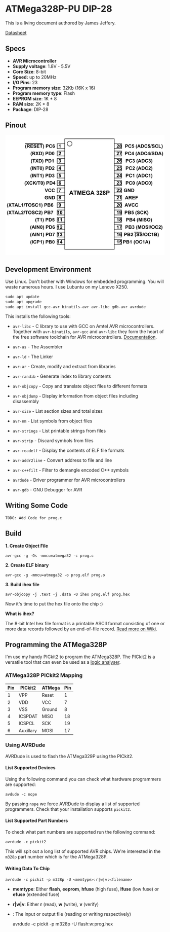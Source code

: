 # ATMega328P-PU DIP-28

This is a living document authored by James Jeffery.

[Datasheet](Microchip-ATMEGA328P-PU-datasheet.pdf)

## Specs

* **AVR Microcontroller**
* **Supply voltage**: 1.8V - 5.5V
* **Core Size**: 8-bit
* **Speed:** up to 20MHz
* **I/O Pins**: 23
* **Program memory size**: 32Kb (16K x 16)
* **Program memory type**: Flash
* **EEPROM size**: 1K * 8
* **RAM size**: 2K * 8
* **Package**: DIP-28

## Pinout

![ATMega328P Pinout](https://github.com/CoderJayUK/atmega328P-PU/blob/main/atmega328P-pinout.png)

## Development Environment

Use Linux. Don't bother with Windows for embedded programming. You will waste
numerous hours. I use Lubuntu on my Lenovo X250.

    sudo apt update
    sudo apt upgrade
    sudo apt install gcc-avr binutils-avr avr-libc gdb-avr avrdude
    
This installs the following tools:

* `avr-libc` - C library to use with GCC on Amtel AVR microcontrollers. Together
with `avr-binutils`, `avr-gcc` and `avr-libc` they form the heart of the free
software toolchain for AVR microcontrollers. [Documentation](https://www.nongnu.org/avr-libc/user-manual/overview.html).

* `avr-as` - The Assembler
* `avr-ld` - The Linker
* `avr-ar` - Create, modify and extract from libraries
* `avr-randib` - Generate index to library contents
* `avr-objcopy` - Copy and translate object files to different formats
* `avr-objdump` - Display information from object files including disassembly
* `avr-size` - List section sizes and total sizes
* `avr-nm` - List symbols from object files
* `avr-strings` - List printable strings from files
* `avr-strip` - Discard symbols from files
* `avr-readelf` - Display the contents of ELF file formats
* `avr-addr2line` - Convert address to file and line
* `avr-c++filt` - Filter to demangle encoded C++ symbols

* `avrdude` - Driver programmer for AVR microcontrollers
* `avr-gdb` - GNU Debugger for AVR

## Writing Some Code

    TODO: Add Code for prog.c

## Build

**1. Create Object File**

    avr-gcc -g -Os -mmcu=atmega32 -c prog.c

**2. Create ELF binary**

    avr-gcc -g -mmcu=atmega32 -o prog.elf prog.o

**3. Build ihex file**

    avr-objcopy -j .text -j .data -O ihex prog.elf prog.hex
    
Now it's time to put the hex file onto the chip :)

**What is ihex?**

The 8-bit Intel hex file format is a printable ASCII format consisting of one or
more data records followed by an end-of-file record. [Read more on Wiki](https://en.wikipedia.org/wiki/Intel_HEX).

## Programming the ATMega328P

I'm use my handy PICkit2 to program the ATMega328P. The PICkit2 is
a versatile tool that can even be used as a [logic analyser](https://sigrok.org/wiki/Microchip_PICkit2).

### ATMega328P PICkit2 Mapping

| Pin | PICkit2   | ATMega | Pin |
|-----|-----------|--------|-----|
| 1   | VPP       | Reset  | 1   |
| 2   | VDD       | VCC    | 7   |
| 3   | VSS       | Ground | 8   |
| 4   | ICSPDAT   | MISO   | 18  |
| 5   | ICSPCL    | SCK    | 19  |
| 6   | Auxillary | MOSI   | 17  |

### Using AVRDude

AVRDude is used to flash the ATMega329P using the PICkit2.

#### List Supported Devices

Using the following command you can check what hardware programmers are supported:

    avdude -c nope
    
By passing `nope` we force AVRDude to display a list of supported programmers.
Check that your installation supports `pickit2`.

#### List Supported Part Numbers

To check what part numbers are supported run the following command:

    avrdude -c pickit2
    
This will spit out a long list of supported AVR chips. We're interested in the
`m328p` part number which is for the ATMega328P.

#### Writing Data To Chip

    avrdude -c pickit -p m328p -U <memtype>:r|w|v:<filename>
    
* **memtype**: Either **flash**, **eeprom**, **hfuse** (high fuse), **lfuse**
  (low fuse) or **efuse** (extended fuse)
* **r|w|v**: Either **r** (read), **w** (write), **v** (verify)
* **<filename>**: The input or output file (reading or writing respectively)

    avrdude -c pickit -p m328p -U flash:w:prog.hex
